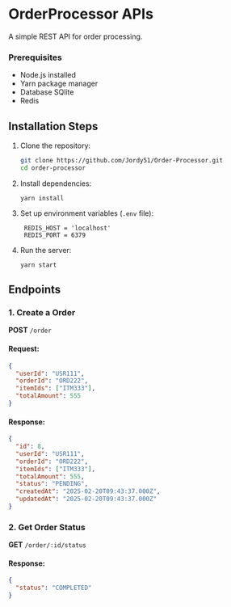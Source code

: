 # OrderProcessor APIs

A simple REST API for order processing.

### Prerequisites

- Node.js installed
- Yarn package manager
- Database SQlite
- Redis

## Installation Steps

1. Clone the repository:
   ```bash
   git clone https://github.com/Jordy51/Order-Processor.git
   cd order-processor
   ```
2. Install dependencies:

   `yarn install`

3. Set up environment variables (`.env` file):
   ```
    REDIS_HOST = 'localhost'
    REDIS_PORT = 6379
   ```
4. Run the server:

   `yarn start`

## Endpoints

### 1. Create a Order

**POST** `/order`

#### Request:

```json
{
  "userId": "USR111",
  "orderId": "ORD222",
  "itemIds": ["ITM333"],
  "totalAmount": 555
}
```

#### Response:

```json
{
  "id": 8,
  "userId": "USR111",
  "orderId": "ORD222",
  "itemIds": ["ITM333"],
  "totalAmount": 555,
  "status": "PENDING",
  "createdAt": "2025-02-20T09:43:37.000Z",
  "updatedAt": "2025-02-20T09:43:37.000Z"
}
```

### 2. Get Order Status

**GET** `/order/:id/status`

#### Response:

```json
{
  "status": "COMPLETED"
}
```
